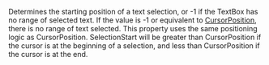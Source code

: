 Determines the starting position of a text selection, or -1 if the TextBox has no range of selected text. If the value is -1 or equivalent to [CursorPosition](https://developer.roblox.com/en-us/api-reference/property/TextBox/CursorPosition), there is no range of text selected. This property uses the same positioning logic as CursorPosition. SelectionStart will be greater than CursorPosition if the cursor is at the beginning of a selection, and less than CursorPosition if the cursor is at the end.